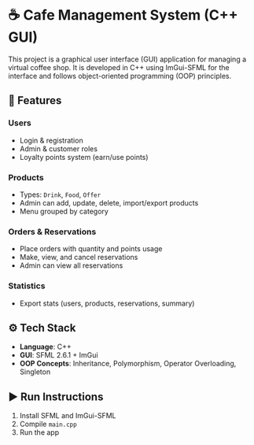 # ☕ Cafe Management System (C++ GUI)

This project is a graphical user interface (GUI) application for managing a virtual coffee shop. It is developed in C++ using ImGui-SFML for the interface and follows object-oriented programming (OOP) principles.

## 🔑 Features

### Users
- Login & registration
- Admin & customer roles
- Loyalty points system (earn/use points)

### Products
- Types: `Drink`, `Food`, `Offer`
- Admin can add, update, delete, import/export products
- Menu grouped by category

### Orders & Reservations
- Place orders with quantity and points usage
- Make, view, and cancel reservations
- Admin can view all reservations

### Statistics
- Export stats (users, products, reservations, summary)

## ⚙️ Tech Stack
- **Language**: C++
- **GUI**: SFML 2.6.1 + ImGui
- **OOP Concepts**: Inheritance, Polymorphism, Operator Overloading, Singleton

## ▶️ Run Instructions
1. Install SFML and ImGui-SFML
2. Compile `main.cpp`
3. Run the app
